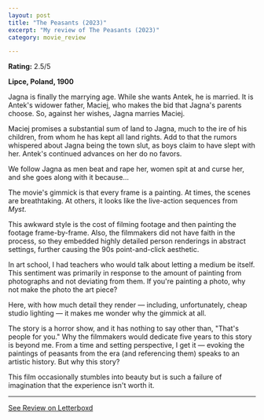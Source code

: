 ```yaml
---
layout: post
title: "The Peasants (2023)"
excerpt: "My review of The Peasants (2023)"
category: movie_review

---
```


**Rating:** 2.5/5

<b>Lipce, Poland, 1900</b>

Jagna is finally the marrying age. While she wants Antek, he is married. It is Antek's widower father, Maciej, who makes the bid that Jagna's parents choose. So, against her wishes, Jagna marries Maciej.

Maciej promises a substantial sum of land to Jagna, much to the ire of his children, from whom he has kept all land rights. Add to that the rumors whispered about Jagna being the town slut, as boys claim to have slept with her. Antek's continued advances on her do no favors.

We follow Jagna as men beat and rape her, women spit at and curse her, and she goes along with it because...

The movie's gimmick is that every frame is a painting. At times, the scenes are breathtaking. At others, it looks like the live-action sequences from <i>Myst</i>.

This awkward style is the cost of filming footage and then painting the footage frame-by-frame. Also, the filmmakers did not have faith in the process, so they embedded highly detailed person renderings in abstract settings, further causing the 90s point-and-click aesthetic.

In art school, I had teachers who would talk about letting a medium be itself. This sentiment was primarily in response to the amount of painting from photographs and not deviating from them. If you're painting a photo, why not make the photo the art piece?

Here, with how much detail they render — including, unfortunately, cheap studio lighting — it makes me wonder why the gimmick at all.

The story is a horror show, and it has nothing to say other than, "That's people for you." Why the filmmakers would dedicate five years to this story is beyond me. From a time and setting perspective, I get it — evoking the paintings of peasants from the era (and referencing them) speaks to an artistic history. But why this story?

This film occasionally stumbles into beauty but is such a failure of imagination that the experience isn't worth it.

<hr>

[See Review on Letterboxd](https://boxd.it/69nxzt)
